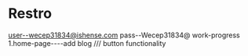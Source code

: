 # Restro
user--wecep31834@ishense.com pass--Wecep31834@
work-progress
1.home-page----add blog /// button functionality